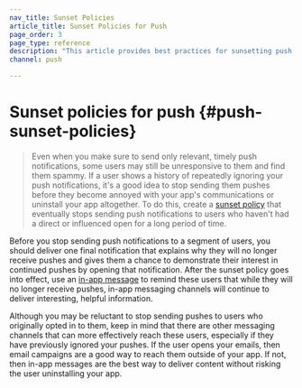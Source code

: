 ```yaml
---
nav_title: Sunset Policies
article_title: Sunset Policies for Push
page_order: 3
page_type: reference
description: "This article provides best practices for sunsetting push notifications to a segment of users."
channel: push

---
```


# Sunset policies for push {#push-sunset-policies}

> Even when you make sure to send only relevant, timely push notifications, some users may still be unresponsive to them and find them spammy. If a user shows a history of repeatedly ignoring your push notifications, it's a good idea to stop sending them pushes before they become annoyed with your app's communications or uninstall your app altogether. To do this, create a [sunset policy][1] that eventually stops sending push notifications to users who haven't had a direct or influenced open for a long period of time. 

Before you stop sending push notifications to a segment of users, you should deliver one final notification that explains why they will no longer receive pushes and gives them a chance to demonstrate their interest in continued pushes by opening that notification. After the sunset policy goes into effect, use an [in-app message][2] to remind these users that while they will no longer receive pushes, in-app messaging channels will continue to deliver interesting, helpful information.

Although you may be reluctant to stop sending pushes to users who originally opted in to them, keep in mind that there are other messaging channels that can more effectively reach these users, especially if they have previously ignored your pushes. If the user opens your emails, then email campaigns are a good way to reach them outside of your app. If not, then in-app messages are the best way to deliver content without risking the user uninstalling your app.

[1]: {{site.baseurl}}/user_guide/message_building_by_channel/email/best_practices/sunset_policies/
[2]: {{site.baseurl}}/user_guide/message_building_by_channel/in-app_messages/about/
[3]: {{site.baseurl}}/user_guide/engagement_tools/news_feed/creating_a_news_feed_item/
